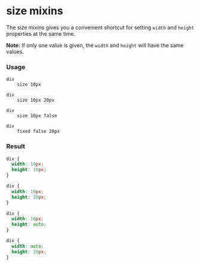# size mixins

The size mixins gives you a convenient shortcut for setting `width` and `height` properties at the same time.  

**Note:** If only one value is given, the `width` and `height` will have the same values.

### Usage

```stylus
div
    size 10px
    
div
    size 10px 20px
    
div
    size 10px false
    
div
    fixed false 20px
```

### Result

```css
div {
  width: 10px;
  height: 10px;
}

div {
  width: 10px;
  height: 20px;
}

div {
  width: 10px;
  height: auto;
}

div {
  width: auto;
  height: 20px;
}
```
